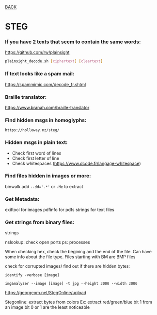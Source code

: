 [BACK](../README.md)
# STEG
### If you have 2 texts that seem to contain the same words:

https://github.com/rw/plainsight

```bash
plainsight_decode.sh [ciphertext] [cleartext]
```

### If text looks like a spam mail:

https://spammimic.com/decode_fr.shtml

### Braille translator:

https://www.branah.com/braille-translator

### Find hidden msgs in homoglyphs:

    https://holloway.nz/steg/

### Hidden msgs in plain text:

- Check first word of lines
- Check first letter of line
- Check whitespaces (https://www.dcode.fr/langage-whitespace)

### Find files hidden in images or more:
binwalk
add `--dd='.*'` or `-Me` to extract

### Get Metadata:
exiftool for images
pdfinfo for pdfs
strings for text files

### Get strings from binary files:
strings

nslookup: check open ports
ps: processes

When checking hex, check the begining and the end of the file. Can have some info about the file type.
Files starting with BM are BMP files

check for corrupted images/ find out if there are hidden bytes:

`identify -verbose [image]`

`imganalyzer --image [image] -t jpg --height 3000 --width 3000`

https://georgeom.net/StegOnline/upload

Stegonline: extract bytes from colors
Ex: extract red/green/blue bit 1 from an image
bit 0 or 1 are the least noticeable
